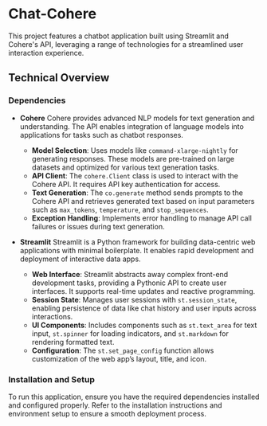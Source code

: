 # Chat-Cohere

This project features a chatbot application built using Streamlit and Cohere's API, leveraging a range of technologies for a streamlined user interaction experience.

## Technical Overview

### Dependencies

- **Cohere**
    Cohere provides advanced NLP models for text generation and understanding. The API enables integration of language models into applications for tasks such as chatbot responses.
    - **Model Selection**: Uses models like `command-xlarge-nightly` for generating responses. These models are pre-trained on large datasets and optimized for various text generation tasks.
    - **API Client**: The `cohere.Client` class is used to interact with the Cohere API. It requires API key authentication for access.
    - **Text Generation**: The `co.generate` method sends prompts to the Cohere API and retrieves generated text based on input parameters such as `max_tokens`, `temperature`, and `stop_sequences`.
    - **Exception Handling**: Implements error handling to manage API call failures or issues during text generation.

- **Streamlit**
    Streamlit is a Python framework for building data-centric web applications with minimal boilerplate. It enables rapid development and deployment of interactive data apps.
    - **Web Interface**: Streamlit abstracts away complex front-end development tasks, providing a Pythonic API to create user interfaces. It supports real-time updates and reactive programming.
    - **Session State**: Manages user sessions with `st.session_state`, enabling persistence of data like chat history and user inputs across interactions.
    - **UI Components**: Includes components such as `st.text_area` for text input, `st.spinner` for loading indicators, and `st.markdown` for rendering formatted text.
    - **Configuration**: The `st.set_page_config` function allows customization of the web app’s layout, title, and icon.


### Installation and Setup

To run this application, ensure you have the required dependencies installed and configured properly. Refer to the installation instructions and environment setup to ensure a smooth deployment process.
